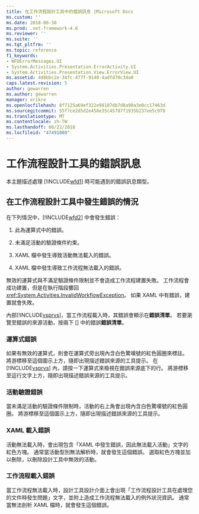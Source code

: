 ```yaml
---
title: 在工作流程設計工具中的錯誤訊息 |Microsoft Docs
ms.custom: ''
ms.date: 2018-06-30
ms.prod: .net-framework-4.6
ms.reviewer: ''
ms.suite: ''
ms.tgt_pltfrm: ''
ms.topic: reference
f1_keywords:
- WFDErrorMessages.UI
- System.Activities.Presentation.ErrorActivity.UI
- System.Activities.Presentation.View.ErrorView.UI
ms.assetid: 4d8bbc2e-34fc-477f-9140-4adfd70c34a0
caps.latest.revision: 5
author: gewarren
ms.author: gewarren
manager: erikre
ms.openlocfilehash: 8f7125a69ef322e98107db7d8a90a3e0cc17463d
ms.sourcegitcommit: 55f7ce2d5d2e458e35c45787f1935b237ee5c9f8
ms.translationtype: MT
ms.contentlocale: zh-TW
ms.lasthandoff: 08/22/2018
ms.locfileid: "47491880"
---
```

# <a name="error-messages-in-workflow-designer"></a>工作流程設計工具的錯誤訊息
本主題描述處理 [!INCLUDE[wfd1](../includes/wfd1-md.md)] 時可能遇到的錯誤訊息類型。  
  
## <a name="situations-in-which-errors-in-the-workflow-designer-occur"></a>在工作流程設計工具中發生錯誤的情況  
 在下列情況中，[!INCLUDE[wfd2](../includes/wfd2-md.md)] 中會發生錯誤：  
  
1.  此為運算式中的錯誤。  
  
2.  未滿足活動的驗證條件約束。  
  
3.  XAML 檔中發生導致活動無法載入的錯誤。  
  
4.  XAML 檔中發生導致工作流程無法載入的錯誤。  
  
 無效的運算式與不滿足驗證條件限制並不會造成工作流程建置失敗。 工作流程會成功建置，但是在執行階段擲回 <xref:System.Activities.InvalidWorkflowException>。 如果 XAML 中有錯誤，建置就會失敗。  
  
 內部[!INCLUDE[vsprvs](../includes/vsprvs-md.md)]，當工作流程載入時，其錯誤會顯示在**錯誤清單**。 若要瀏覽至錯誤的來源活動，按兩下 [] 中的錯誤**錯誤清單**。  
  
### <a name="expression-errors"></a>運算式錯誤  
 如果有無效的運算式，則會在運算式旁出現內含白色驚嘆號的紅色圓圈來標註。 將游標移至這個圖示上方，隨即出現描述錯誤來源的工具提示。 在 [!INCLUDE[vsprvs](../includes/vsprvs-md.md)] 內，請按一下運算式來檢視在錯誤來源底下的行。 將游標移至這行文字上方，隨即出現描述錯誤來源的工具提示。  
  
### <a name="activity-validation-errors"></a>活動驗證錯誤  
 當未滿足活動的驗證條件限制時，活動的右上角會出現內含白色驚嘆號的紅色圓圈。 將游標移至這個圖示上方，隨即出現描述錯誤來源的工具提示。  
  
### <a name="xaml-load-errors"></a>XAML 載入錯誤  
 活動無法載入時，會出現包含「XAML 中發生錯誤，因此無法載入活動」文字的紅色方塊。 通常當活動型別無法解析時，就會發生這個錯誤。 選取紅色方塊並加以刪除，以刪除設計工具中無效的活動。  
  
### <a name="workflow-load-errors"></a>工作流程載入錯誤  
 當工作流程無法載入時，設計工具設計介面上會出現「工作流程設計工具在處理您的文件時發生問題」文字，並附上造成工作流程無法載入的例外狀況資訊。 通常當無法剖析 XAML 檔時，就會發生這個錯誤。